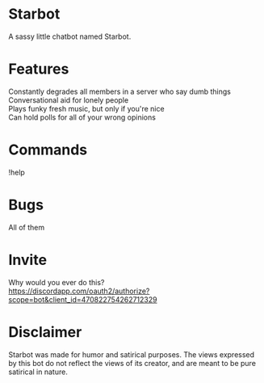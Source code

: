# Starbot
A sassy little chatbot named Starbot.

# Features
Constantly degrades all members in a server who say dumb things  
Conversational aid for lonely people  
Plays funky fresh music, but only if you're nice  
Can hold polls for all of your wrong opinions  

# Commands
!help

# Bugs
All of them  

# Invite
Why would you ever do this?  
https://discordapp.com/oauth2/authorize?scope=bot&client_id=470822754262712329  

# Disclaimer
Starbot was made for humor and satirical purposes. The views expressed by this bot do not reflect the views of its creator, and are meant to be pure satirical in nature.
